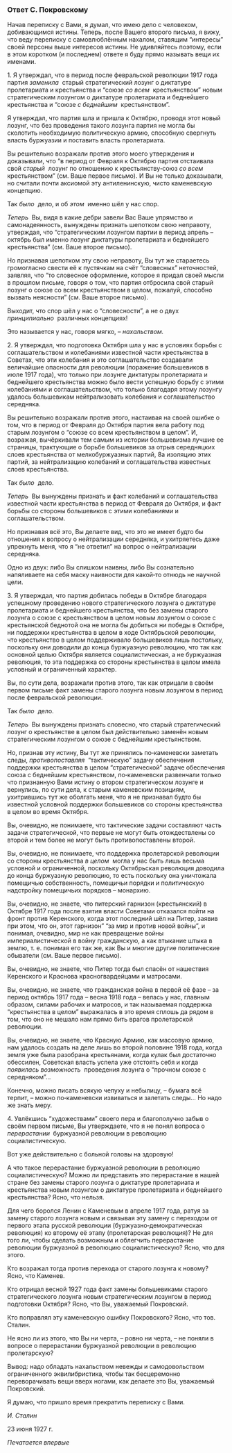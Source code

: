 ### Ответ С. Покровскому

Начав переписку с Вами, я думал, что имею дело с человеком, добивающимся истины. Теперь, после Вашего второго письма, я вижу, что веду переписку с самовлюблённым нахалом, ставящим “интересы” своей персоны выше интересов истины. Не удивляйтесь поэтому, если в этом коротком (и последнем) ответе я буду прямо называть вещи их именами.

1. Я утверждал, что в период после февральской революции 1917 года партия _заменила_  старый стратегический лозунг о диктатуре пролетариата и крестьянства и “союзе _со всем_  крестьянством” новым стратегическим лозунгом о диктатуре пролетариата и беднейшего крестьянства и “союзе _с беднейшим_  крестьянством”.

Я утверждал, что партия шла и пришла к Октябрю, проводя этот новый лозунг, что без проведения такого лозунга партия не могла бы сколотить необходимую политическую армию, способную свергнуть власть буржуазии и поставить власть пролетариата.

Вы решительно возражали против этого моего утверждения и доказывали, что “в период от Февраля к Октябрю партия отстаивала свой _старый_  лозунг по отношению к крестьянству‑союз _со всем_  крестьянством” (см. Ваше первое письмо). И Вы не только доказывали, но считали почти аксиомой эту антиленинскую, чисто каменевскую концепцию.

Так _было_  дело, и об _этом_  именно шёл у нас спор.

_Теперь_  Вы, видя в какие дебри завели Вас Ваше упрямство и самонадеянность, вынуждены признать шепотком свою неправоту, утверждая, что “стратегическим лозунгом партии в период апрель – октябрь был именно лозунг диктатуры пролетариата и беднейшего крестьянства” (см. Ваше второе письмо).

Но признавая шепотком эту свою неправоту, Вы тут же стараетесь громогласно свести её к пустячкам на счёт “словесных” неточностей, заявляя, что “то словесное оформление, которое я придал своей мысли в прошлом письме, говоря о том, что партия отбросила свой старый лозунг о союзе со всем крестьянством в целом, пожалуй, способно вызвать неясности” (см. Ваше второе письмо).

Выходит, что спор шёл у нас о “словесности”, а не о двух _принципиально_  различных концепциях!

Это называется у нас, говоря мягко, – _нахальством._

2. Я утверждал, что подготовка Октября шла у нас в условиях борьбы с соглашательством и колебаниями известной части крестьянства в Советах, что эти колебания и это соглашательство создавали величайшие опасности для революции (поражение большевиков в июле 1917 года), что только при лозунге диктатуры пролетариата и беднейшего крестьянства можно было вести успешную борьбу с этими колебаниями и соглашательством, что только благодаря этому лозунгу удалось большевикам нейтрализовать колебания и соглашательство середняка.

Вы решительно возражали против этого, настаивая на своей ошибке о том, что в период от Февраля до Октября партия вела работу под старым лозунгом о “союзе со всем крестьянством в целом”. И, возражая, вычёркивали тем самым из истории большевизма лучшие ее страницы, трактующие о борьбе большевиков за отрыв середняцких слоев крестьянства от мелкобуржуазных партий, 8а изоляцию этих партий, за нейтрализацию колебаний и соглашательства известных слоев крестьянства.

Так _было_  дело.

_Теперь_  Вы вынуждены признать и факт колебаний и соглашательства известной части крестьянства в период от Февраля до Октября, и факт борьбы со стороны большевиков с этими колебаниями и соглашательством.

Но признавая всё это, Вы делаете вид, что это не имеет будто бы отношения к вопросу о нейтрализации середняка, и ухитряетесь даже упрекнуть меня, что я “не ответил” на вопрос о нейтрализации середняка.

Одно из двух: либо Вы слишком наивны, либо Вы сознательно напяливаете на себя маску наивности для какой‑то отнюдь не научной цели.

3. Я утверждал, что партия добилась победы в Октябре благодаря успешному проведению нового стратегического лозунга о диктатуре пролетариата и беднейшего крестьянства, что без замены старого лозунга о союзе с крестьянством в целом новым лозунгом о союзе с крестьянской беднотой она не могла бы добиться ни победы в Октябре, ни поддержки крестьянства в целом в ходе Октябрьской революции, что крестьянство в целом поддерживало большевиков лишь постольку, поскольку они доводили до конца буржуазную революцию, что так как основной целью Октября является социалистическая, а не буржуазная революция, то эта поддержка со стороны крестьянства в целом имела условный и ограниченный характер.

Вы, по сути дела, возражали против этого, так как отрицали в своём первом письме факт замены старого лозунга новым лозунгом в период после февральской революции.

Так _было_  дело.

_Теперь_  Вы вынуждены признать словесно, что старый стратегический лозунг о крестьянстве в целом был действительно заменён новым стратегическим лозунгом о союзе с беднейшим крестьянством.

Но, признав эту истину, Вы тут же принялись по‑каменевски заметать следы, _противопоставляя_  “тактическую” задачу обеспечения поддержки крестьянства в целом “стратегической” задаче обеспечения союза с беднейшим крестьянством, по‑каменевски развенчали только что признанную Вами истину о втором стратегическом лозунге и вернулись, по сути дела, к старым каменевским позициям, ухитрившись тут же оболгать меня, что я не признавал будто бы известной условной поддержки большевиков со стороны крестьянства в целом во время Октября.

Вы, очевидно, не понимаете, что тактические задачи составляют часть задачи стратегической, что первые не могут быть отождествлены со второй и тем более не могут быть противопоставлены второй.

Вы, очевидно, не понимаете, что поддержка пролетарской революции со стороны крестьянства _в целом_  могла у нас быть лишь весьма условной и ограниченной, поскольку Октябрьская революция доводила до конца буржуазную революцию, то есть поскольку она уничтожала помещичью собственность, помещичьи порядки и политическую надстройку помещичьих порядков – монархию.

Вы, очевидно, не знаете, что питерский гарнизон (крестьянский) в Октябре 1917 года после взятия власти Советами отказался пойти на фронт против Керенского, когда этот последний шёл на Питер, заявив при этом, что он, этот гарнизон” “за мир и против новой войны”, и понимая, очевидно, мир не как превращение войны империалистической в войну гражданскую, а как втыкание штыка в землю, т. е. понимая его так же, как Вы и многие другие политические обыватели (см. Ваше первое письмо).

Вы, очевидно, не знаете, что Питер тогда был спасён от нашествия Керенского и Краснова красногвардейцами и матросами.

Вы, очевидно, не знаете, что гражданская война в первой её фазе – за период октябрь 1917 года – весна 1918 года – велась у нас, главным образом, силами рабочих и матросов, и так называемая поддержка “крестьянства в целом” выражалась в это время сплошь да рядом в том, что оно не мешало нам прямо бить врагов пролетарской революции.

Вы, очевидно, не знаете, что Красную Армию, как массовую армию, нам удалось создать на деле лишь во второй половине 1918 года, когда земля уже была разобрана крестьянами, когда кулак был достаточно обессилен, Советская власть успела уже отстоять себя и когда _появилась возможность_  проведения лозунга о “прочном союзе с середняком”…

Конечно, можно писать всякую чепуху и небылицу, – бумага всё терпит, – можно по‑каменевски извиваться и залетать следы… Но надо же знать меру.

4. Увлёкшись “художествами” своего пера и благополучно забыв о своём первом письме, Вы утверждаете, что я не понял вопроса о _перерастании_  буржуазной революции в революцию социалистическую.

Вот уже действительно с больной головы на здоровую!

А что такое перерастание буржуазной революции в революцию социалистическую? Можно ли представить это перерастание в нашей стране без замены старого лозунга о диктатуре пролетариата и крестьянства новым лозунгом о диктатуре пролетариата и беднейшего крестьянства? Ясно, что нельзя.

Для чего боролся Ленин с Каменевым в апреле 1917 года, ратуя за замену старого лозунга новым и связывая эту замену с переходом от первого этапа русской революции (буржуазно‑демократическая революция) ко второму её этапу (пролетарская революция)? Не для того ли, чтобы сделать возможным и облегчить перерастание революции буржуазной в революцию социалистическую? Ясно, что для этого.

Кто возражал тогда против перехода от старого лозунга к новому? Ясно, что Каменев.

Кто отрицал весной 1927 года факт замены большевиками старого стратегического лозунга новым стратегическим лозунгом в период подготовки Октября? Ясно, что Вы, уважаемый Покровский.

Кто поправлял эту каменевскую ошибку Покровского? Ясно, что тов. Сталин.

Не ясно ли из этого, что Вы ни черта, – ровно ни черта, – не поняли в вопросе о перерастании буржуазной революции в революцию пролетарскую?

Вывод: надо обладать нахальством невежды и самодовольством ограниченного эквилибристика, чтобы так бесцеремонно переворачивать вещи вверх ногами, как делаете это Вы, уважаемый Покровский.

Я думаю, что пришло время прекратить переписку с Вами.

_И. Сталин_

23 июня 1927 г.

_Печатается впервые_